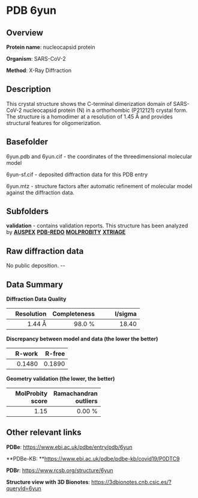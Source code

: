 # PDB 6yun

## Overview

**Protein name**: nucleocapsid protein

**Organism**: SARS-CoV-2

**Method**: X-Ray Diffraction

## Description

This crystal structure shows the C-terminal dimerization domain of SARS-CoV-2 nucleocapsid protein (N) in a orthorhombic (P212121) crystal form. The structure is a homodimer at a resolution of 1.45 Å and provides structural features for oligomerization.

## Basefolder

6yun.pdb and 6yun.cif - the coordinates of the threedimensional molecular model

6yun-sf.cif - deposited diffraction data for this PDB entry

6yun.mtz - structure factors after automatic refinement of molecular model against the diffraction data.

## Subfolders





**validation** - contains validation reports. This structure has been analyzed by [**AUSPEX**](https://github.com/thorn-lab/coronavirus_structural_task_force/tree/master/pdb/nucleocapsid_protein/SARS-CoV-2/6yun/validation/auspex) [**PDB-REDO**](https://github.com/thorn-lab/coronavirus_structural_task_force/tree/master/pdb/nucleocapsid_protein/SARS-CoV-2/6yun/validation/pdb-redo) [**MOLPROBITY**](https://github.com/thorn-lab/coronavirus_structural_task_force/tree/master/pdb/nucleocapsid_protein/SARS-CoV-2/6yun/validation/molprobity) [**XTRIAGE**](https://github.com/thorn-lab/coronavirus_structural_task_force/blob/master/pdb/nucleocapsid_protein/SARS-CoV-2/6yun/validation/Xtriage_output.log)  



## Raw diffraction data

No public deposition. --<br> 

## Data Summary
**Diffraction Data Quality**

|   | Resolution | Completeness| I/sigma |
|---|-------------:|----------------:|--------------:|
|   |1.44 Å|98.0  %|<img width=50/>18.40|

**Discrepancy between model and data (the lower the better)**

|   | **R-work**| **R-free**   
|---|-------------:|----------------:|           
||  0.1480|  0.1890|

**Geometry validation (the lower, the better)**

|   |**MolProbity<br>score**| **Ramachandran<br>outliers** 
|---|-------------:|----------------:|
||  1.15|  0.00 %|

 

 



## Other relevant links 
**PDBe**:  https://www.ebi.ac.uk/pdbe/entry/pdb/6yun

**PDBe-KB: **https://www.ebi.ac.uk/pdbe/pdbe-kb/covid19/P0DTC9 
 
**PDBr**: https://www.rcsb.org/structure/6yun 

**Structure view with 3D Bionotes**: https://3dbionotes.cnb.csic.es/?queryId=6yun


